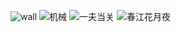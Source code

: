 ![wall](https://user-images.githubusercontent.com/30338650/163923778-9738954f-1f61-4723-9dbc-ed47a266e67f.jpg)
![机械](https://user-images.githubusercontent.com/30338650/163923873-d163f7ad-c7de-457b-9143-4f40686404e6.JPG)
![一夫当关](https://user-images.githubusercontent.com/30338650/163923939-496be3ed-3965-4c05-948c-7e46e680d8b1.JPG)
![春江花月夜](https://user-images.githubusercontent.com/30338650/163924007-420e5fa3-14ff-4167-b71b-1e7ef5265052.JPG)

